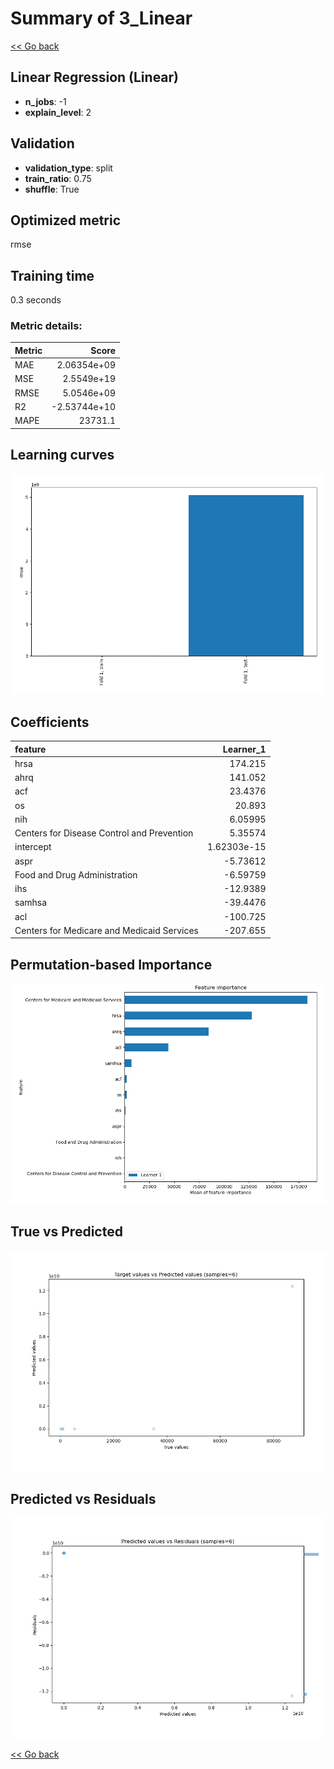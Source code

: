 # Summary of 3_Linear

[<< Go back](../README.md)


## Linear Regression (Linear)
- **n_jobs**: -1
- **explain_level**: 2

## Validation
 - **validation_type**: split
 - **train_ratio**: 0.75
 - **shuffle**: True

## Optimized metric
rmse

## Training time

0.3 seconds

### Metric details:
| Metric   |           Score |
|:---------|----------------:|
| MAE      |     2.06354e+09 |
| MSE      |     2.5549e+19  |
| RMSE     |     5.0546e+09  |
| R2       |    -2.53744e+10 |
| MAPE     | 23731.1         |



## Learning curves
![Learning curves](learning_curves.png)

## Coefficients
| feature                                    |      Learner_1 |
|:-------------------------------------------|---------------:|
| hrsa                                       |  174.215       |
| ahrq                                       |  141.052       |
| acf                                        |   23.4376      |
| os                                         |   20.893       |
| nih                                        |    6.05995     |
| Centers for Disease Control and Prevention |    5.35574     |
| intercept                                  |    1.62303e-15 |
| aspr                                       |   -5.73612     |
| Food and Drug Administration               |   -6.59759     |
| ihs                                        |  -12.9389      |
| samhsa                                     |  -39.4476      |
| acl                                        | -100.725       |
| Centers for Medicare and Medicaid Services | -207.655       |


## Permutation-based Importance
![Permutation-based Importance](permutation_importance.png)
## True vs Predicted

![True vs Predicted](true_vs_predicted.png)


## Predicted vs Residuals

![Predicted vs Residuals](predicted_vs_residuals.png)



[<< Go back](../README.md)
